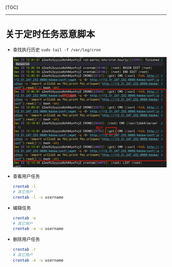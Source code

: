 [TOC]

---

# 关于定时任务恶意脚本

- 查找执行历史 `sudo tail -f /var/log/cron`
  
  ![](关于定时任务恶意脚本.assets/2024-12-23-12-27-52-image.png)

- 查看用户任务
  
  ```bash
  crontab -l
  # 其它用户
  crontab -l -u username
  ```
  
- 编辑任务
  ```bash
  crontab -e 
  # 其它用户
  crontab -e -u username
  ```
  
- 删除用户任务

  ```bash
  crontab -r 
  # 其它用户
  crontab -e -u username
  ```
  